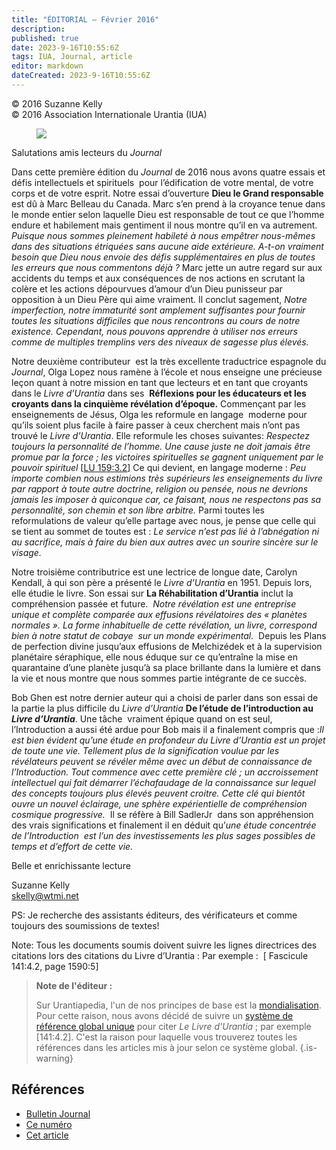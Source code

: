 ```yaml
---
title: "ÉDITORIAL – Février 2016"
description: 
published: true
date: 2023-9-16T10:55:6Z
tags: IUA, Journal, article
editor: markdown
dateCreated: 2023-9-16T10:55:6Z
---
```


<p class="v-card v-sheet theme--light grey lighten-3 px-2">© 2016 Suzanne Kelly<br>© 2016 Association Internationale Urantia (IUA)</p>


<figure id="Figure_1" class="image urantiapedia image-style-align-left" alt="Suzanne-editorial">
<img src="/image/article/IUA_Journal/Suzanne-editorial.jpg">
</figure>

Salutations amis lecteurs du _Journal_

Dans cette première édition du _Journal_ de 2016 nous avons quatre essais et défis intellectuels et spirituels  pour l’édification de votre mental, de votre corps et de votre esprit. Notre essai d’ouverture **Dieu le Grand responsable**  est dû à Marc Belleau du Canada. Marc s’en prend à la croyance tenue dans le monde entier selon laquelle Dieu est responsable de tout ce que l’homme endure et habilement mais gentiment il nous montre qu’il en va autrement. _Puisque nous sommes pleinement habileté à nous empêtrer nous-mêmes dans des situations étriquées sans aucune aide extérieure. A-t-on vraiment besoin que Dieu nous envoie des défis supplémentaires en plus de toutes les erreurs que nous commentons déjà ?_ Marc jette un autre regard sur aux accidents du temps et aux conséquences de nos actions en scrutant la colère et les actions dépourvues d’amour d’un Dieu punisseur par opposition à un Dieu Père qui aime vraiment. Il conclut sagement, _Notre imperfection, notre immaturité sont amplement suffisantes pour fournir toutes les situations difficiles que nous rencontrons au cours de notre existence. Cependant, nous pouvons apprendre à utiliser nos erreurs comme de multiples tremplins vers des niveaux de sagesse plus élevés._

Notre deuxième contributeur  est la très excellente traductrice espagnole du _Journal_, Olga Lopez nous ramène à l’école et nous enseigne une précieuse leçon quant à notre mission en tant que lecteurs et en tant que croyants dans le _Livre d’Urantia_ dans ses  **Réflexions pour les éducateurs et les croyants dans la cinquième révélation d’époque.** Commençant par les enseignements de Jésus, Olga les reformule en langage  moderne pour qu’ils soient plus facile à faire passer à ceux cherchent mais n’ont pas trouvé le _Livre d’Urantia_. Elle reformule les choses suivantes: _Respectez toujours la personnalité de l’homme. Une cause juste ne doit jamais être promue par la force ; les victoires spirituelles se gagnent uniquement par le pouvoir spirituel_ <a id="a44_639"></a>[[LU 159:3.2](/fr/The_Urantia_Book/159#p3_2)] Ce qui devient, en langage moderne : _Peu importe combien nous estimions très supérieurs les enseignements du livre_ _par rapport_ _à toute autre doctrine, religion ou pensée, nous ne devrions jamais les imposer à quiconque car, ce faisant, nous ne respectons pas sa personnalité, son chemin et son libre arbitre._ Parmi toutes les reformulations de valeur qu’elle partage avec nous, je pense que celle qui se tient au sommet de toutes est : _Le service n’est pas lié à l’abnégation ni au sacrifice, mais à faire du bien aux autres avec un sourire sincère sur le visage._

Notre troisième contributrice est une lectrice de longue date, Carolyn Kendall, à qui son père a présenté le _Livre d’Urantia_ en 1951. Depuis lors, elle étudie le livre. Son essai sur **La Réhabilitation d’Urantia** inclut la compréhension passée et future.  _Notre révélation est une entreprise unique et complète comparée aux effusions révélatoires des « planètes normales ». La forme inhabituelle de cette révélation, un livre, correspond bien à notre statut de cobaye  sur un monde expérimental._  Depuis les Plans de perfection divine jusqu’aux effusions de Melchizédek et à la supervision planétaire séraphique, elle nous éduque sur ce qu’entraîne la mise en quarantaine d’une planète jusqu’à sa place brillante dans la lumière et dans la vie et nous montre que nous sommes partie intégrante de ce succès.

Bob Ghen est notre dernier auteur qui a choisi de parler dans son essai de la partie la plus difficile du _Livre d’Urantia_ **De l’étude de l’introduction au _Livre d’Urantia_**. Une tâche  vraiment épique quand on est seul, l’Introduction a aussi été ardue pour Bob mais il a finalement compris que :_Il est bien évident qu’une étude en profondeur du Livre d’Urantia est un projet de toute une vie. Tellement plus de la signification voulue par les révélateurs peuvent se révéler même avec un début de connaissance de l’Introduction. Tout commence avec cette première clé ; un accroissement intellectuel qui fait démarrer l’échafaudage de la connaissance sur lequel des concepts toujours plus élevés peuvent croitre. Cette clé qui bientôt ouvre un nouvel éclairage, une sphère expérientielle de compréhension cosmique progressive._  Il se réfère à Bill SadlerJr  dans son appréhension des vrais significations et finalement il en déduit qu’_une étude concentrée de l’Introduction  est l’un des investissements les plus sages possibles de temps et d’effort de cette vie._  

Belle et enrichissante lecture

Suzanne Kelly  
[skelly@wtmi.net](mailto:skelly@wtmi.net)

PS: Je recherche des assistants éditeurs, des vérificateurs et comme toujours des soumissions de textes!

Note: Tous les documents soumis doivent suivre les lignes directrices des citations lors des citations du Livre d’Urantia : Par exemple :  \[ Fascicule 141:4.2, page 1590:5\]

> __Note de l'éditeur :__
>
> Sur Urantiapedia, l'un de nos principes de base est la [mondialisation](/fr/help/principles#principle-i-multi-language). Pour cette raison, nous avons décidé de suivre un [système de référence global unique](/fr/help/links#syst%C3%A8me-de-r%C3%A9f%C3%A9rence-mondial-unique-pour-le-livre-durantia) pour citer _Le Livre d'Urantia_ ; par exemple [141:4.2]. C'est la raison pour laquelle vous trouverez toutes les références dans les articles mis à jour selon ce système global.
{.is-warning}


## Références

- [Bulletin Journal](https://urantia-association.org/journal-online-archives/)
- [Ce numéro](https://urantia-association.org/newsletter/journal-fevrier-2016/?lang=fr)
- [Cet article](https://urantia-association.org/editorial-fevrier-2016/?lang=fr)

